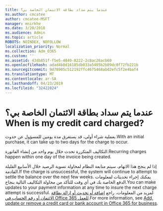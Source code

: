 ```yaml
---
title: عندما يتم سداد بطاقة الائتمان الخاصة بي؟
ms.author: cmcatee
author: cmcatee-MSFT
manager: mnirkhe
ms.date: 3/20/2018
ms.audience: Admin
ms.topic: article
ROBOTS: NOINDEX, NOFOLLOW
localization_priority: Normal
ms.collection: Adm_O365
ms.custom: ''
ms.assetid: 43db851f-f5e5-4849-8222-2c8ac26acb60
ms.openlocfilehash: adad4b8d16185db033a5405b2b09dc8f72fb221b
ms.sourcegitcommit: 9d78905c512192ffc4675468abd2efc5f2e4baf4
ms.translationtype: MT
ms.contentlocale: ar-SA
ms.lasthandoff: 04/23/2019
ms.locfileid: "32422824"
---
```

# <a name="when-is-my-credit-card-charged"></a><span data-ttu-id="2263a-102">عندما يتم سداد بطاقة الائتمان الخاصة بي؟</span><span class="sxs-lookup"><span data-stu-id="2263a-102">When is my credit card charged?</span></span>

<span data-ttu-id="2263a-103">بعملية شراء أولى، قد يستغرق مدة يومين للمسؤول عن حدوث.</span><span class="sxs-lookup"><span data-stu-id="2263a-103">With an initial purchase, it can take up to two days for the charge to occur.</span></span>
  
<span data-ttu-id="2263a-104">التكاليف المتكررة تحدث خلال يوم واحد من إنشاء الفاتورة.</span><span class="sxs-lookup"><span data-stu-id="2263a-104">Recurring charges happen within one day of the invoice being created.</span></span>
  
<span data-ttu-id="2263a-105">إذا لم ينجح هذا الاتهام، سيتم متابعة النظام لمحاولة تسوية الرصيد خلال الأسابيع القليلة القادمة.</span><span class="sxs-lookup"><span data-stu-id="2263a-105">If the charge is unsuccessful, the system will continue to attempt to settle the balance over the next few weeks.</span></span> <span data-ttu-id="2263a-106">يمكنك إجراء تحديثات لمعلومات الدفع الخاصة بك في أي وقت للتأكد من محاولة التكاليف التالية بنجاح.</span><span class="sxs-lookup"><span data-stu-id="2263a-106">You can make updates to your payment information at any time to insure the next charge attempt is successful.</span></span> <span data-ttu-id="2263a-107">لمزيد من المعلومات، راجع [إضافة أو تحديث أو إزالة بطاقة الائتمان أو رقم الحساب في Office 365 للعمل](https://support.office.com/article/30ba9c83-50d8-4020-90ed-830a5b8c8724).</span><span class="sxs-lookup"><span data-stu-id="2263a-107">For more information, see [Add, update or remove a credit card or bank account in Office 365 for business](https://support.office.com/article/30ba9c83-50d8-4020-90ed-830a5b8c8724).</span></span>
  

